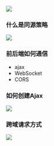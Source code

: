 ![](https://upload-images.jianshu.io/upload_images/9249356-5356c39395975d94.png?imageMogr2/auto-orient/strip%7CimageView2/2/w/1240)

### 什么是同源策略
![](https://upload-images.jianshu.io/upload_images/9249356-31c0f778c853ae1f.png?imageMogr2/auto-orient/strip%7CimageView2/2/w/1240)

### 前后端如何通信
- ajax
- WebSocket
- CORS

### 如何创建Ajax
![](https://upload-images.jianshu.io/upload_images/9249356-21d2d9787314bff0.png?imageMogr2/auto-orient/strip%7CimageView2/2/w/1240)

### 跨域请求方式
![](https://upload-images.jianshu.io/upload_images/9249356-6ae8b0dd34e76df5.png?imageMogr2/auto-orient/strip%7CimageView2/2/w/1240)


